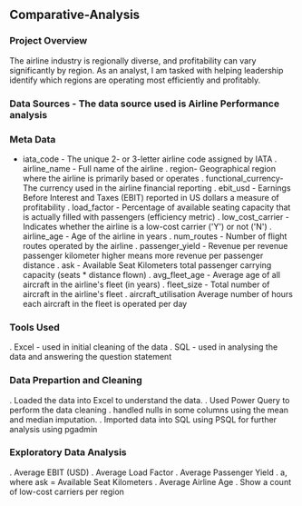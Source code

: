 ## Comparative-Analysis

### Project Overview
The airline industry is regionally diverse, and profitability can vary significantly by region. As an analyst, I am tasked with helping leadership identify which regions are operating most efficiently and profitably.

### Data Sources - The data source used is Airline Performance analysis

### Meta Data
-  iata_code - The unique 2- or 3-letter airline code assigned by IATA
. airline_name - Full name of the airline
. region- Geographical region where the airline is primarily based or operates
. functional_currency- The currency used in the airline financial reporting
. ebit_usd - Earnings Before Interest and Taxes (EBIT) reported in US dollars  a measure of profitability
. load_factor - Percentage of available seating capacity that is actually filled with passengers (efficiency metric)
. low_cost_carrier - Indicates whether the airline is a low-cost carrier ('Y') or not ('N')
. airline_age - Age of the airline in years
. num_routes - Number of flight routes operated by the airline
. passenger_yield	- Revenue per revenue passenger kilometer  higher means more revenue per passenger distance
. ask - Available Seat Kilometers total passenger carrying capacity (seats * distance flown)
. avg_fleet_age - Average age of all aircraft in the airline's fleet (in years)
. fleet_size - Total number of aircraft in the airline's fleet
. aircraft_utilisation  Average number of hours each aircraft in the fleet is operated per day


### Tools Used
. Excel - used in initial cleaning of the data
. SQL - used in analysing the data and answering the question statement

### Data Prepartion and Cleaning
. Loaded the data into Excel to understand the data.
. Used Power Query to perform the data cleaning
    . handled nulls in some columns using the mean and median imputation.
. Imported data into SQL using PSQL for further analysis using pgadmin

### Exploratory Data Analysis
. Average EBIT (USD)
. Average Load Factor
. Average Passenger Yield
. a, where ask = Available Seat Kilometers
. Average Airline Age
. Show a count of low-cost carriers per region

